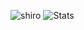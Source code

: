
![shiro](https://64.media.tumblr.com/5aceedf48b41efc3675431c4834f4a04/7c9bd4cb518425f0-92/s400x600/1121111d52d290193888556990802beb8f6555bd.gifv)
![Stats](https://github-readme-stats.vercel.app/api?username=NeGomik&show_icons=true&theme=dark)


